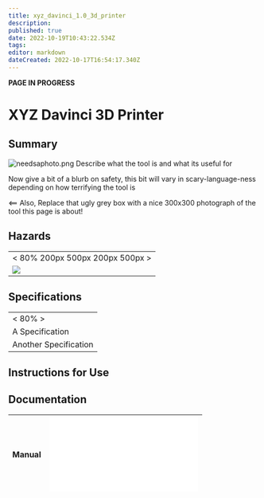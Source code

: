 ```yaml
---
title: xyz_davinci_1.0_3d_printer
description: 
published: true
date: 2022-10-19T10:43:22.534Z
tags: 
editor: markdown
dateCreated: 2022-10-17T16:54:17.340Z
---
```


**PAGE IN PROGRESS**

# XYZ Davinci 3D Printer

## Summary

<img src="/tools/toolphotos/needsaphoto.png" class="align-left" alt="needsaphoto.png" /> Describe what the tool is and what its useful for  
  
Now give a bit of a blurb on safety, this bit will vary in scary-language-ness depending on how terrifying the tool is  
  
\<== Also, Replace that ugly grey box with a nice 300x300 photograph of the tool this page is about!

## Hazards

|                                   |
|-----------------------------------|
| \< 80% 200px 500px 200px 500px \> |
| ![](/tools/hazards/generic.svg)   |

## Specifications

|                       |
|-----------------------|
| \< 80% \>             |
| A Specification       |
| Another Specification |

## Instructions for Use

## Documentation

| Manual | ![](/tools/manuals/davinci_manual.pdf) |
|:-------|----------------------------------------|
